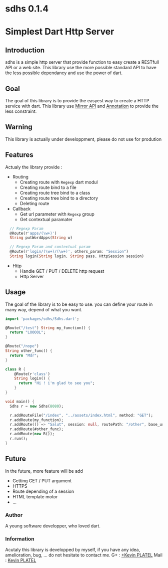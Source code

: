 sdhs 0.1.4
======

# Simplest Dart Http Server
## Introduction
sdhs is a simple http server that provide function to easy create a RESTfull API or a web site.
This library use the more possible standard API to have the less possible dependancy and use the power of dart.

## Goal
The goal of this library is to provide the easyest way to create a HTTP service with dart.
This library use [Mirror API](https://api.dartlang.org/apidocs/channels/stable/#dart-mirrors.Mirror) and [Annotation](https://api.dartlang.org/apidocs/channels/stable/#analyzer/analyzer.Annotation) to provide the less constraint.

## Warning
This library is actually under developpment, please do not use for prodution

## Features

Actualy the library provide :
  * Routing
    * Creating route with `Regexp` dart modul
    * Creating route bind to a file
    * Creating route tree bind to a class
    * Creating route tree bind to a directory
    * Deleting route
  * Callback
    * Get url parameter with `Regexp` group
    * Get contextual paramater
```dart
  // Regexp Param
  @Route(r'apps/(\w+)')
  String putWordApps(String w)

  // Regexp Param and contextual param
  @Route(r'login/(\w+)/(\w+)', others_param: "Session")
  String login(String login, String pass, HttpSession session) 
```
  * Http
    * Handle GET / PUT / DELETE http request
    * Http Server
    
## Usage
The goal of the library is to be easy to use. you can define your route in many way, depend of what you want.
```dart
import 'packages/sdhs/Sdhs.dart';

@Route("/test") String my_function() {
  return "LOOOOL";
}

@Route("/nope")
String other_func() {
  return "Mdr";
}

class R {
    @Route(r'class')
    String login() {
      return "Hi ! i'm glad to see you";
    }
}

void main() {
  Sdhs r = new Sdhs(8080);

  r.addRouteFile("/index", "../assets/index.html", method: "GET");
  r.addRoute(my_function);
  r.addRoute(() => "Salut", session: null, routePath: "/other", base_url: "", method : "GET");
  r.addRoute(#other_func);
  r.addRoute(new R());
  r.run();
}

```
  
## Future
In the future, more feature will be add
  * Getting GET / PUT argument
  * HTTPS
  * Route depending of a session
  * HTML template motor
  * ...

### Author

A young software developper, who loved dart.
  
### Information
Acutaly this library is developped by myself, if you have any idea, amelioration, bug, ... do not hesitate to contact me.
G+ : [+Kevin PLATEL](https://plus.google.com/+KévinPlatel)
Mail : [Kevin PLATEL](platel.kevin@gmail.com)
